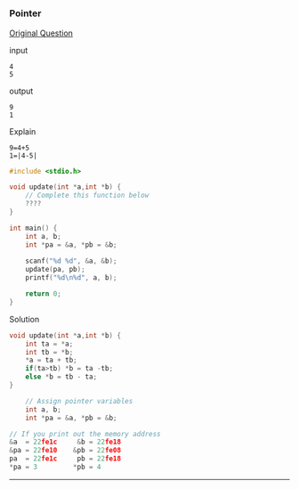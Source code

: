 #


### Pointer

[Original Question](https://www.hackerrank.com/challenges/c-tutorial-pointer)


input
```
4
5
```
output
```
9
1
```
Explain
```
9=4+5
1=|4-5|
```

```c
#include <stdio.h>

void update(int *a,int *b) {
    // Complete this function below
    ????
}

int main() {
    int a, b;
    int *pa = &a, *pb = &b;
    
    scanf("%d %d", &a, &b);
    update(pa, pb);
    printf("%d\n%d", a, b);

    return 0;
}
```

Solution

```c++
void update(int *a,int *b) {
	int ta = *a;
	int tb = *b;
	*a = ta + tb;
	if(ta>tb) *b = ta -tb;
	else *b = tb - ta;
}
```

```c
    // Assign pointer variables
    int a, b;
    int *pa = &a, *pb = &b;

// If you print out the memory address
&a  = 22fe1c     &b = 22fe18
&pa = 22fe10    &pb = 22fe08
pa  = 22fe1c     pb = 22fe18
*pa = 3         *pb = 4
```


---
